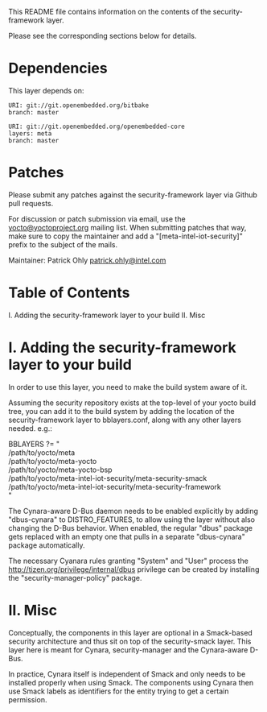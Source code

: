 This README file contains information on the contents of the
security-framework layer.

Please see the corresponding sections below for details.


Dependencies
============

This layer depends on:

    URI: git://git.openembedded.org/bitbake
    branch: master

    URI: git://git.openembedded.org/openembedded-core
    layers: meta
    branch: master


Patches
=======

Please submit any patches against the security-framework layer via
Github pull requests.

For discussion or patch submission via email, use the
yocto@yoctoproject.org mailing list. When submitting patches that way,
make sure to copy the maintainer and add a "[meta-intel-iot-security]"
prefix to the subject of the mails.

Maintainer: Patrick Ohly <patrick.ohly@intel.com>


Table of Contents
=================

  I. Adding the security-framework layer to your build
 II. Misc


I. Adding the security-framework layer to your build
====================================================

In order to use this layer, you need to make the build system aware of
it.

Assuming the security repository exists at the top-level of your
yocto build tree, you can add it to the build system by adding the
location of the security-framework layer to bblayers.conf, along with any
other layers needed. e.g.:

  BBLAYERS ?= " \
    /path/to/yocto/meta \
    /path/to/yocto/meta-yocto \
    /path/to/yocto/meta-yocto-bsp \
    /path/to/yocto/meta-intel-iot-security/meta-security-smack \
    /path/to/yocto/meta-intel-iot-security/meta-security-framework \
    "

The Cynara-aware D-Bus daemon needs to be enabled explicitly by adding
"dbus-cynara" to DISTRO_FEATURES, to allow using the layer without
also changing the D-Bus behavior. When enabled, the regular "dbus"
package gets replaced with an empty one that pulls in a separate
"dbus-cynara" package automatically.

The necessary Cyanara rules granting "System" and "User" process the
http://tizen.org/privilege/internal/dbus privilege can be created
by installing the "security-manager-policy" package.


II. Misc
========

Conceptually, the components in this layer are optional in a
Smack-based security architecture and thus sit on top of the
security-smack layer. This layer here is meant for Cynara,
security-manager and the Cynara-aware D-Bus.

In practice, Cynara itself is independent of Smack and only needs to
be installed properly when using Smack. The components using Cynara
then use Smack labels as identifiers for the entity trying to get a
certain permission.
